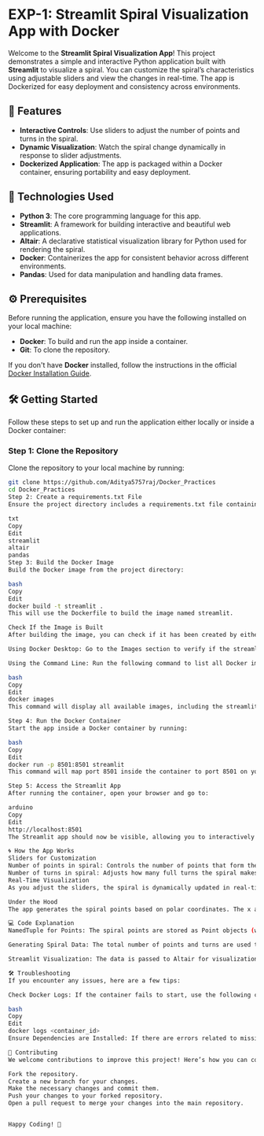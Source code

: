 # EXP-1: **Streamlit Spiral Visualization App with Docker**

Welcome to the **Streamlit Spiral Visualization App**! This project demonstrates a simple and interactive Python application built with **Streamlit** to visualize a spiral. You can customize the spiral’s characteristics using adjustable sliders and view the changes in real-time. The app is Dockerized for easy deployment and consistency across environments.

## 🌟 **Features**
- **Interactive Controls**: Use sliders to adjust the number of points and turns in the spiral.
- **Dynamic Visualization**: Watch the spiral change dynamically in response to slider adjustments.
- **Dockerized Application**: The app is packaged within a Docker container, ensuring portability and easy deployment.

## 🚀 **Technologies Used**
- **Python 3**: The core programming language for this app.
- **Streamlit**: A framework for building interactive and beautiful web applications.
- **Altair**: A declarative statistical visualization library for Python used for rendering the spiral.
- **Docker**: Containerizes the app for consistent behavior across different environments.
- **Pandas**: Used for data manipulation and handling data frames.

## ⚙️ **Prerequisites**
Before running the application, ensure you have the following installed on your local machine:

- **Docker**: To build and run the app inside a container.
- **Git**: To clone the repository.

If you don't have **Docker** installed, follow the instructions in the official [Docker Installation Guide](https://docs.docker.com/get-docker/).

## 🛠 **Getting Started**
Follow these steps to set up and run the application either locally or inside a Docker container:

### Step 1: **Clone the Repository**
Clone the repository to your local machine by running:

```bash
git clone https://github.com/Aditya5757raj/Docker_Practices
cd Docker_Practices
Step 2: Create a requirements.txt File
Ensure the project directory includes a requirements.txt file containing the necessary dependencies:

txt
Copy
Edit
streamlit
altair
pandas
Step 3: Build the Docker Image
Build the Docker image from the project directory:

bash
Copy
Edit
docker build -t streamlit .
This will use the Dockerfile to build the image named streamlit.

Check If the Image is Built
After building the image, you can check if it has been created by either:

Using Docker Desktop: Go to the Images section to verify if the streamlit image is listed.

Using the Command Line: Run the following command to list all Docker images:

bash
Copy
Edit
docker images
This command will display all available images, including the streamlit image if it has been successfully built.

Step 4: Run the Docker Container
Start the app inside a Docker container by running:

bash
Copy
Edit
docker run -p 8501:8501 streamlit
This command will map port 8501 inside the container to port 8501 on your local machine.

Step 5: Access the Streamlit App
After running the container, open your browser and go to:

arduino
Copy
Edit
http://localhost:8501
The Streamlit app should now be visible, allowing you to interactively adjust the spiral’s number of points and turns.

🌀 How the App Works
Sliders for Customization
Number of points in spiral: Controls the number of points that form the spiral.
Number of turns in spiral: Adjusts how many full turns the spiral makes.
Real-Time Visualization
As you adjust the sliders, the spiral is dynamically updated in real-time.

Under the Hood
The app generates the spiral points based on polar coordinates. The x and y positions are calculated using mathematical functions, and the results are rendered using Altair charts in the Streamlit app.

💻 Code Explanation
NamedTuple for Points: The spiral points are stored as Point objects (with x and y coordinates) using Python’s namedtuple.

Generating Spiral Data: The total number of points and turns are used to calculate the spiral coordinates. The angle for each point is derived using the polar coordinate system.

Streamlit Visualization: The data is passed to Altair for visualization, and the spiral is displayed as a scatter plot, with each point represented as a circle.

🛠 Troubleshooting
If you encounter any issues, here are a few tips:

Check Docker Logs: If the container fails to start, use the following command to check the logs:

bash
Copy
Edit
docker logs <container_id>
Ensure Dependencies are Installed: If there are errors related to missing packages, make sure the requirements.txt is correctly copied into the Docker image, and the pip install command runs successfully during the Docker build.

🤝 Contributing
We welcome contributions to improve this project! Here’s how you can contribute:

Fork the repository.
Create a new branch for your changes.
Make the necessary changes and commit them.
Push your changes to your forked repository.
Open a pull request to merge your changes into the main repository.


Happy Coding! 🎉
